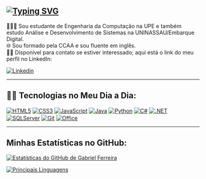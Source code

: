 [![Typing SVG](https://readme-typing-svg.herokuapp.com?font=Roboto+Slab&duration=1000&color=1877F2&background=00CFFF00&multiline=true&random=false&width=435&height=100&lines=%F0%9F%95%B5%F0%9F%8F%BB+Ol%C3%A1%2C+Mundo!;Meu+nome+%C3%A9+Gabriel+Ferreira.;Sou+um+Desenvolvedor+Full+Stack.+%F0%9F%95%B5%F0%9F%8F%BB)](https://git.io/typing-svg)
--

👨🏻‍🎓 Sou estudante de Engenharia da Computação na UPE e também estudo Análise e Desenvolvimento de Sistemas na UNINASSAU/Embarque Digital.
<br/>
🌐 Sou formado pela CCAA e sou fluente em inglês.
<br/>
🤝🏻 Disponível para contato se estiver interessado; aqui está o link do meu perfil no LinkedIn:

[![Linkedin](https://img.shields.io/badge/LinkedIn-0077B5?style=for-the-badge&logo=linkedin&logoColor=white)](https://www.linkedin.com/in/gabriel-ferreira-aa2522232/)

---

## 🧠💡 Tecnologias no Meu Dia a Dia:

<div style="display: inline-block;">
    <a href="#"><img align="center" alt="HTML5" src="https://img.shields.io/badge/HTML5-E34F26?style=for-the-badge&logo=html5&logoColor=white"/></a>
    <a href="#"><img align="center" alt="CSS3" src="https://img.shields.io/badge/CSS3-1572B6?style=for-the-badge&logo=css3&logoColor=white"/></a>
    <a href="#"><img align="center" alt="JavaScript" src="https://img.shields.io/badge/JavaScript-323330?style=for-the-badge&logo=javascript&logoColor=F7DF1E"/></a>
    <a href="#"><img align="center" alt="Java" src="https://img.shields.io/badge/java-%23ED8B00.svg?style=for-the-badge&logo=openjdk&logoColor=white"/></a>
    <a href="#"><img align="center" alt="Python" src="https://img.shields.io/badge/Python-FFD43B?style=for-the-badge&logo=python&logoColor=blue"/></a>
    <a href="#"><img align="center" alt="C#" src="https://img.shields.io/badge/C%23-239120?style=for-the-badge&logo=c-sharp&logoColor=white"/></a>
    <a href="#"><img align="center" alt=".NET" src="https://img.shields.io/badge/.NET-512BD4?style=for-the-badge&logo=dotnet&logoColor=white"/></a>
    <a href="#"><img align="center" alt="SQLServer" src="https://img.shields.io/badge/Microsoft%20SQL%20Server-CC2927?style=for-the-badge&logo=microsoft%20sql%20server&logoColor=white"/></a>
    <a href="#"><img align="center" alt="Git" src="https://img.shields.io/badge/git-%23F05033.svg?style=for-the-badge&logo=git&logoColor=white"/></a>
    <a href="#"><img align="center" alt="Office" src="https://img.shields.io/badge/Microsoft_Office-D83B01?style=for-the-badge&logo=microsoft-office&logoColor=white"/></a>
</div>
<br/>

---

## Minhas Estatísticas no GitHub:

[![Estatísticas do GitHub de Gabriel Ferreira](https://github-readme-stats.vercel.app/api?username=GabrielBhain&show_icons=true&theme=transparent)](https://github.com/GabrielBhain)

[![Principais Linguagens](https://github-readme-stats.vercel.app/api/top-langs/?username=GabrielBhain&layout=donut-vertical&theme=transparent)](https://github.com/GabrielBhain)

